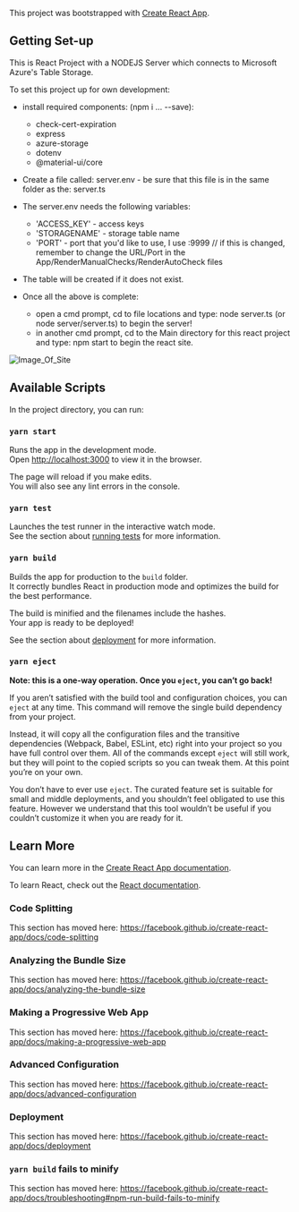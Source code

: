This project was bootstrapped with [Create React App](https://github.com/facebook/create-react-app).

## Getting Set-up
This is React Project with a NODEJS Server which connects to Microsoft Azure's Table Storage.

To set this project up for own development:
  - install required components: (npm i ... --save):
    - check-cert-expiration
    - express
    - azure-storage
    - dotenv
    - @material-ui/core
    
  - Create a file called: server.env - be sure that this file is in the same folder as the: server.ts
  - The server.env needs the following variables:
    - 'ACCESS_KEY' - access keys
    - 'STORAGENAME' - storage table name
    - 'PORT' - port that you'd like to use, I use :9999 // if this is changed, remember to change the URL/Port in the App/RenderManualChecks/RenderAutoCheck files
  - The table will be created if it does not exist.
  - Once all the above is complete:
    - open a cmd prompt, cd to file locations and type: node server.ts (or node server/server.ts) to begin the server!
    - in another cmd prompt, cd to the Main directory for this react project and type: npm start to begin the react site.


![Image_Of_Site](https://i.imgur.com/zwlLs7f.png)


## Available Scripts

In the project directory, you can run:

### `yarn start`

Runs the app in the development mode.<br />
Open [http://localhost:3000](http://localhost:3000) to view it in the browser.

The page will reload if you make edits.<br />
You will also see any lint errors in the console.

### `yarn test`

Launches the test runner in the interactive watch mode.<br />
See the section about [running tests](https://facebook.github.io/create-react-app/docs/running-tests) for more information.

### `yarn build`

Builds the app for production to the `build` folder.<br />
It correctly bundles React in production mode and optimizes the build for the best performance.

The build is minified and the filenames include the hashes.<br />
Your app is ready to be deployed!

See the section about [deployment](https://facebook.github.io/create-react-app/docs/deployment) for more information.

### `yarn eject`

**Note: this is a one-way operation. Once you `eject`, you can’t go back!**

If you aren’t satisfied with the build tool and configuration choices, you can `eject` at any time. This command will remove the single build dependency from your project.

Instead, it will copy all the configuration files and the transitive dependencies (Webpack, Babel, ESLint, etc) right into your project so you have full control over them. All of the commands except `eject` will still work, but they will point to the copied scripts so you can tweak them. At this point you’re on your own.

You don’t have to ever use `eject`. The curated feature set is suitable for small and middle deployments, and you shouldn’t feel obligated to use this feature. However we understand that this tool wouldn’t be useful if you couldn’t customize it when you are ready for it.

## Learn More

You can learn more in the [Create React App documentation](https://facebook.github.io/create-react-app/docs/getting-started).

To learn React, check out the [React documentation](https://reactjs.org/).

### Code Splitting

This section has moved here: https://facebook.github.io/create-react-app/docs/code-splitting

### Analyzing the Bundle Size

This section has moved here: https://facebook.github.io/create-react-app/docs/analyzing-the-bundle-size

### Making a Progressive Web App

This section has moved here: https://facebook.github.io/create-react-app/docs/making-a-progressive-web-app

### Advanced Configuration

This section has moved here: https://facebook.github.io/create-react-app/docs/advanced-configuration

### Deployment

This section has moved here: https://facebook.github.io/create-react-app/docs/deployment

### `yarn build` fails to minify

This section has moved here: https://facebook.github.io/create-react-app/docs/troubleshooting#npm-run-build-fails-to-minify
